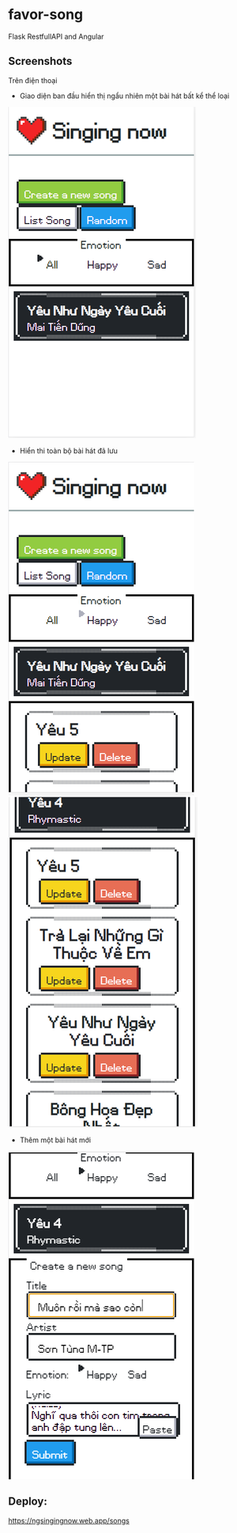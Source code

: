 # favor-song
Flask RestfullAPI and Angular

## Screenshots
Trên điện thoại
* Giao diện ban đầu hiển thị ngẩu nhiên một bài hát bất kể thể loại

![Alt text](./screenshot/1.PNG)

* Hiển thi toàn bộ bài hát đã lưu

![Alt text](./screenshot/2.PNG)
![Alt text](./screenshot/3.PNG)

* Thêm một bài hát mới

![Alt text](./screenshot/4.PNG)

## Deploy:
https://ngsingingnow.web.app/songs
